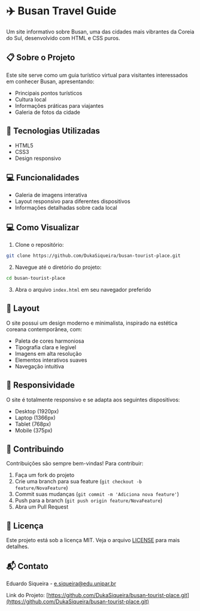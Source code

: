# ✈️ Busan Travel Guide

Um site informativo sobre Busan, uma das cidades mais vibrantes da Coreia do Sul, desenvolvido com HTML e CSS puros.

## 📋 Sobre o Projeto

Este site serve como um guia turístico virtual para visitantes interessados em conhecer Busan, apresentando:

- Principais pontos turísticos
- Cultura local
- Informações práticas para viajantes
- Galeria de fotos da cidade

## 🚀 Tecnologias Utilizadas

- HTML5
- CSS3
- Design responsivo

## 💻 Funcionalidades

- Galeria de imagens interativa
- Layout responsivo para diferentes dispositivos
- Informações detalhadas sobre cada local

## 💻 Como Visualizar

1. Clone o repositório:

```bash
git clone https://github.com/DukaSiqueira/busan-tourist-place.git
```

2. Navegue até o diretório do projeto:

```bash
cd busan-tourist-place
```

3. Abra o arquivo `index.html` em seu navegador preferido

## 🎨 Layout

O site possui um design moderno e minimalista, inspirado na estética coreana contemporânea, com:

- Paleta de cores harmoniosa
- Tipografia clara e legível
- Imagens em alta resolução
- Elementos interativos suaves
- Navegação intuitiva

## 📱 Responsividade

O site é totalmente responsivo e se adapta aos seguintes dispositivos:
- Desktop (1920px)
- Laptop (1366px)
- Tablet (768px)
- Mobile (375px)

## 🤝 Contribuindo

Contribuições são sempre bem-vindas! Para contribuir:

1. Faça um fork do projeto
2. Crie uma branch para sua feature (`git checkout -b feature/NovaFeature`)
3. Commit suas mudanças (`git commit -m 'Adiciona nova feature'`)
4. Push para a branch (`git push origin feature/NovaFeature`)
5. Abra um Pull Request

## 📝 Licença

Este projeto está sob a licença MIT. Veja o arquivo [LICENSE](LICENSE) para mais detalhes.

## 📬 Contato

Eduardo Siqueira - [e.siqueira@edu.unipar.br](e.siqueira@edu.unipar.br)

Link do Projeto: [https://github.com/DukaSiqueira/busan-tourist-place.git](https://github.com/DukaSiqueira/busan-tourist-place.git)

